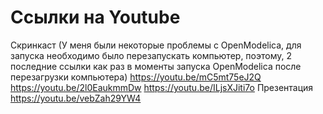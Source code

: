 # Ссылки на Youtube
Скринкаст
(У меня были некоторые проблемы с OpenModelica, для запуска необходимо было перезапускать компьютер, поэтому, 2 последние ссылки как раз в моменты запуска OpenModelica после перезагрузки компьютера)
https://youtu.be/mC5mt75eJ2Q
https://youtu.be/2l0EaukmmDw
https://youtu.be/ILjsXJiti7o
Презентация
https://youtu.be/vebZah29YW4
